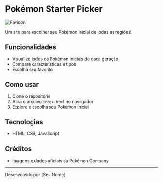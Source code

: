 # Pokémon Starter Picker

![Favicon](assets/imgs/favicon.png)

Um site para escolher seu Pokémon inicial de todas as regiões!

## Funcionalidades

- Visualize todos os Pokémon iniciais de cada geração
- Compare características e tipos
- Escolha seu favorito

## Como usar

1. Clone o repositório
2. Abra o arquivo `index.html` no navegador
3. Explore e escolha seu Pokémon inicial

## Tecnologias

- HTML, CSS, JavaScript

## Créditos

- Imagens e dados oficiais da Pokémon Company

---
Desenvolvido por [Seu Nome]